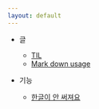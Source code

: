 ```yaml
---
layout: default
---
```


* 글
  * [TIL](til)
  * [Mark down usage](theme_mark_down_usage)

* 기능
  * [한글이 안 써져요](hangul_not_working)

